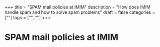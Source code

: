 +++
title = "SPAM mail policies at IMIM"
description = "How does IMIM handle spam and how to solve spam problems"
draft = false
categories = [""]
tags = ["", ""]
+++

# SPAM mail policies at IMIM
